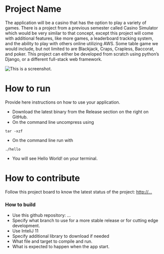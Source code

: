 # Project Name
The application will be a casino that has the option to play a variety of games. There is a project from a previous semester called Casino Simulator which would be very similar to that concept, except this project will come with additional features, like more games, a leaderboard tracking system, and the ability to play with others online utilizing AWS. Some table game we would include, but not limited to are Blackjack, Craps, Crapless, Baccorat, and poker. This project can either be developed from scratch using python’s Django, or a different full-stack web framework.
 

![This is a screenshot.](images.png)
# How to run
Provide here instructions on how to use your application.   
- Download the latest binary from the Release section on the right on GitHub.  
- On the command line uncompress using
```
tar -xzf  
```
- On the command line run with
```
./hello
```
- You will see Hello World! on your terminal. 

# How to contribute
Follow this project board to know the latest status of the project: [http://...]([http://...])  

### How to build
- Use this github repository: ... 
- Specify what branch to use for a more stable release or for cutting edge development.  
- Use InteliJ 11
- Specify additional library to download if needed 
- What file and target to compile and run. 
- What is expected to happen when the app start. 
